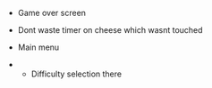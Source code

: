 - Game over screen
- Dont waste timer on cheese which wasnt touched

- Main menu
- - Difficulty selection there